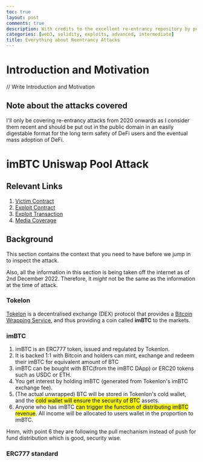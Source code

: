 ```yaml
---
toc: true
layout: post
comments: true
description: With credits to the excellent re-entrancy repository by pcaversaccio, this article is an attempt to provide a summary of the attacks.
categories: [web3, solidity, exploits, advanced, intermediate]
title: Everything about Reentrancy Attacks
---
```


# Introduction and Motivation

// Write Introduction and Motivation

## Note about the attacks covered

I'll only be covering re-entrancy attacks from 2020 onwards as I consider them recent and should be put out in the public domain in an easily digestable format for the long term safety of DeFi users and the eventual mass adoption of DeFi.

# imBTC Uniswap Pool Attack

## Relevant Links

1. [Victim Contract](https://etherscan.io/address/0xFFcf45b540e6C9F094Ae656D2e34aD11cdfdb187)
2. [Exploit Contract](https://etherscan.io/address/0xBD2250D713bf98b7E00c26E2907370aD30f0891a)
3. [Exploit Transaction](https://etherscan.io/tx/0x9437dde6c06a20f6d56f69b07f43d5fb918e6c57c97e1fc25a4162c693f578aa)
4. [Media Coverage](https://defirate.com/news/imbtc-uniswap-hack)

## Background

This section contains the context that you need to have before we jump in to inspect the attack. 

Also, all the information in this section is being taken off the internet as of 2nd December 2022. Therefore, it *might* not be the same as the information at the time of attack.

### Tokelon

[Tokelon](https://tokenlon.im/) is a decentralised exchange (DEX) protocol that provides a [Bitcoin Wrapping Service](https://tokenlon.im/imbtc), and thus providing a coin called **imBTC** to the markets.

### imBTC

1. imBTC is an ERC777 token, issued and regulated by Tokenlon.
2. It is backed 1:1 with Bitcoin and holders can mint, exchange and redeem their imBTC for equivalent amount of BTC
3. imBTC can be bought with BTC(from the imBTC DApp) or ERC20 tokens such as USDC or ETH.
4. You get interest by holding imBTC (generated from Tokenlon's imBTC exchange fee).
5. (The actual unwrapped) BTC will be stored in Tokenlon's cold wallet, and the <mark>cold wallet will ensure the security of BTC</mark> assets.
6. Anyone who has imBTC <mark >can trigger the function of distributing imBTC revenue</mark>. All income will be allocated to users wallet in the proportion to imBTC. 

Hmm, with point 6 they are following the pull mechanism instead of push for fund distribution which is good, security wise.

### ERC777 standard
